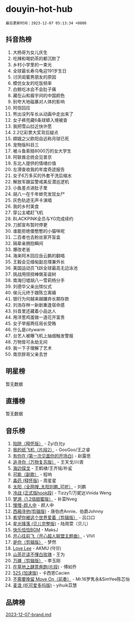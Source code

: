 # douyin-hot-hub

`最后更新时间：2023-12-07 05:13:34 +0800`

## 抖音热榜

1. 大杨哥为女儿庆生
1. 吃辣和喝奶茶的都沉默了
1. 乡村小学里的一束光
1. 全球最长寿乌龟迎191岁生日
1. 讨厌闺蜜男朋友的原因
1. 模仿女友的吃饭频率
1. 白鲸吃冰会不会肚子痛
1. 藏在山和眉宇间的中国颜色
1. 别夸大地磁暴对人体的影响
1. 阿信回应
1. 熊出没列车长从动画中走出来了
1. 女子裤兜藏6条球蟒入境被查
1. 我把雪山拉近快许愿
1. 2.2亿彩票大奖背后疑点
1. 嫦娥之父欧阳自远称月球已死
1. 宠物版科目三
1. 被斗鱼索赔8000万的女大学生
1. 阿联酋总统会见普京
1. 东北人提供的情绪价值
1. 左滑查收我的年度奇迹报告
1. 女子6万多买的外套干洗后缩水
1. 解放军跟监警戒美反潜巡逻机
1. 小鱼差点进肚子里
1. 胡八一在千年蚌壳发现女尸
1. 灰色轨迹无声卡演唱
1. 我的乡村美食
1. 穿公主裙赶飞机
1. BLACKPINK全员与YG完成续约
1. 刀郎宣布暂时停更
1. 谁能拒绝傻憨憨的小猫咪呢
1. 二百者也去粉丝家开盲盒
1. 隔辈亲拥抱瞬间
1. 爆改老爸
1. 海来阿木回应岳云鹏的翻唱
1. 王毅会见缅甸副总理兼外长
1. 美国运动员飞跃全球最高无边泳池
1. 挑战用扭扭棒做圣诞树
1. 南海归墟胡八一雪莉杨分手
1. 刘德华父亲出殡仪式
1. 侯元元终于跟陈立离婚
1. 银行为何越来越嫌弃长期存款
1. 刘浩存林一新剧重逢宿命感
1. 抖音里还藏着小品达人
1. 用洋葱鸡蛋做一道花开富贵
1. 女子举报两任局长受贿
1. 什么是citywarm
1. 台艺人被曝飞机上抽烟触发警报
1. 万物皆可永劫无间
1. 我一下子理解了艺术
1. 南京胖哥父亲去世

## 明星榜

暂无数据

## 直播榜

暂无数据

## 音乐榜

1. [陷阱（释怀版）](https://sf3-cdn-tos.douyinstatic.com/obj/tos-cn-ve-2774/oE8C21LeZrzKLDFfQYgMzx4GAIHageG5IzayY7) - Zy/白允y
1. [我的纸飞机（片段2）](https://sf3-cdn-tos.douyinstatic.com/obj/tos-cn-ve-2774/oM2ZrKcg2CD5AeRB2gkeXOFB1IxAGJdZPazYHf) - GooGoo/王之睿
1. [有你在 (第一次见面你的开场白)](https://sf6-cdn-tos.douyinstatic.com/obj/tos-cn-ve-2774/oAthrQ3ClJBfI57uBoFEgNDYtNCZ0TSYQQfxQ0) - 赵露思
1. [追寻你（万物复苏版）](https://sf3-cdn-tos.douyinstatic.com/obj/tos-cn-ve-2774/oYeAZJsbjIDit9APmBg8u6uDUQnHmoCf3gbo74) - 王天戈/川青
1. [海边探戈](https://sf3-cdn-tos.douyinstatic.com/obj/tos-cn-ve-2774/os9gE0VQCGqt6VQkZDyBBYvfSDY0QFe3vVmubn) - 王鹤棣/王齐铭/朴鲨
1. [可能（副歌）](https://sf6-cdn-tos.douyinstatic.com/obj/tos-cn-ve-2774/cde1731888894259b333569393c2fb51) - 程响
1. [毒药 (释怀版)](https://sf3-cdn-tos.douyinstatic.com/obj/tos-cn-ve-2774/oYILMEAzspdZBIzy4frJNB8ZHPHWAhiwowd4Ad) - 周星星
1. [太阳（全网搜_太阳刘鹏_可听）](https://sf3-cdn-tos.douyinstatic.com/obj/tos-cn-ve-2774/ogWbyIQnlBFImVbeDocRdCIYtBHlbJXgfZMvgz) - 刘鹏
1. [冷战 (正式版hook段)](https://sf3-cdn-tos.douyinstatic.com/obj/tos-cn-ve-2774/oMuEoiBasWApEMVDgNiI8VAByNmwo5J0pyf8Yx) - TizzyT/万妮达Vinida Weng
1. [梦游（1.2倍甜蜜版）](https://sf3-cdn-tos.douyinstatic.com/obj/tos-cn-ve-2774/o4gyAUm8hwufoEABmwVIiQtHsFuGzAEEWtNMzo) - 补菜Nveg
1. [慢慢-颜人中](https://sf3-cdn-tos.douyinstatic.com/obj/tos-cn-ve-2774/ocjHNfBXdBxQNC8ZGAeoLMFTUgtBg8bkExunDC) - 颜人中
1. [西厢寻他(剪辑版)](https://sf6-cdn-tos.douyinstatic.com/obj/tos-cn-ve-2774/oUsAVfAQKlRNxEv5qxvIB8o5qmIWUcXbzJKJhw) - 唐伯虎Annie、伯爵Johnny
1. [希望你被这个世界爱着（剪辑版）](https://sf6-cdn-tos.douyinstatic.com/obj/tos-cn-ve-2774/oo4H3BfEygN7l7bQaMBOZHCQ1eI4FqtED5skQ2) - 吕口口
1. [星光降落 (贝儿完整版)](https://sf6-cdn-tos.douyinstatic.com/obj/tos-cn-ve-2774/okwB9hAwyAtsFFkFBzAX1hOOfQuIoMNs0W2Mwr) - 陆雨萱（贝儿）
1. [快乐恰恰BGM](https://sf3-cdn-tos.douyinstatic.com/obj/tos-cn-ve-2774/07b173ca7d2f40f3ba0b97ac7fa3a44a) - MaksJ
1. [开心往前飞（开心超人联盟主题曲）](https://sf3-cdn-tos.douyinstatic.com/obj/tos-cn-ve-2774/9d8fb7c82cf1421fb93a9fe925275e0a) - VIVI
1. [是你（剪辑版）](https://sf6-cdn-tos.douyinstatic.com/obj/tos-cn-ve-2774/46019dae783c4c969944217fe1cfafc4) - 梦然
1. [Love Lee](https://sf3-cdn-tos.douyinstatic.com/obj/tos-cn-ve-2774/o05GbkJGbCBTdDnMtB0fwOYgkeZp23vrWQDQBS) - AKMU (악뮤)
1. [山茶花读不懂白玫瑰](https://sf3-cdn-tos.douyinstatic.com/obj/tos-cn-ve-2774/osfn8B7DktrRHEPJgPCfDbw7QDQEkwC16BxZg9) - 王为
1. [万疆（剪辑版）](https://sf6-cdn-tos.douyinstatic.com/obj/tos-cn-ve-2774/ooG7oVgFlDTelKCjCsTTobQvbdtj1BBQXnfZd8) - 李玉刚
1. [在草地上肆意奔跑(片段)](https://sf6-cdn-tos.douyinstatic.com/obj/tos-cn-ve-2774/8831d494742f45dabdfa8adb8b817259) - 傅如乔
1. [525 (加速版)](https://sf3-cdn-tos.douyinstatic.com/obj/tos-cn-ve-2774/oIfKCtqfDyP8Vc9FpAPgWMyezT6LnDT1abRwGg) - 卡西恩Cacien
1. [不需要挽留 Move On（前奏）](https://sf3-cdn-tos.douyinstatic.com/obj/tos-cn-ve-2774/ooCBhgCCkF4nExzQL9WZSUbitfA8IsDkgQIYhe) - Mr.16罗隽永&SimYee陈芯怡
1. [麦浪 (吃可爱多吗版)](https://sf3-cdn-tos.douyinstatic.com/obj/tos-cn-ve-2774/fb2bf2aaa2854aaa8ec0fcfabbee4bd8) - yihuik苡慧

## 品牌榜

[2023-12-07-brand.md](2023-12-07-brand.md)
